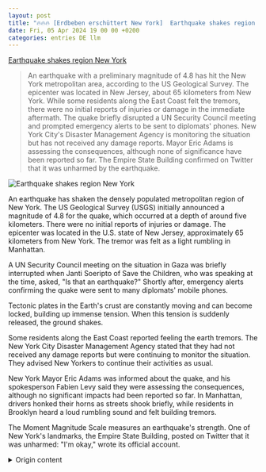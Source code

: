 ```yaml
---
layout: post
title: "🔥🔥🔥 [Erdbeben erschüttert New York]  Earthquake shakes region New York"
date: Fri, 05 Apr 2024 19 00 00 +0200
categories: entries DE llm
---
```

[ Earthquake shakes region New York](https://www.zdf.de/nachrichten/panorama/new-york-erdbeben-usa-100.html)

> An earthquake with a preliminary magnitude of 4.8 has hit the New York metropolitan area, according to the US Geological Survey. The epicenter was located in New Jersey, about 65 kilometers from New York. While some residents along the East Coast felt the tremors, there were no initial reports of injuries or damage in the immediate aftermath. The quake briefly disrupted a UN Security Council meeting and prompted emergency alerts to be sent to diplomats' phones. New York City's Disaster Management Agency is monitoring the situation but has not received any damage reports. Mayor Eric Adams is assessing the consequences, although none of significance have been reported so far. The Empire State Building confirmed on Twitter that it was unharmed by the earthquake.

![ Earthquake shakes region New York](https://www.zdf.de/assets/new-york-erdbeben-100~1280x720?cb=1712336405894)

 An earthquake has shaken the densely populated metropolitan region of New York. The US Geological Survey (USGS) initially announced a magnitude of 4.8 for the quake, which occurred at a depth of around five kilometers. There were no initial reports of injuries or damage. The epicenter was located in the U.S. state of New Jersey, approximately 65 kilometers from New York. The tremor was felt as a light rumbling in Manhattan.

A UN Security Council meeting on the situation in Gaza was briefly interrupted when Janti Soeripto of Save the Children, who was speaking at the time, asked, "Is that an earthquake?" Shortly after, emergency alerts confirming the quake were sent to many diplomats' mobile phones.

Tectonic plates in the Earth's crust are constantly moving and can become locked, building up immense tension. When this tension is suddenly released, the ground shakes.

Some residents along the East Coast reported feeling the earth tremors. The New York City Disaster Management Agency stated that they had not received any damage reports but were continuing to monitor the situation. They advised New Yorkers to continue their activities as usual.

New York Mayor Eric Adams was informed about the quake, and his spokesperson Fabien Levy said they were assessing the consequences, although no significant impacts had been reported so far. In Manhattan, drivers honked their horns as streets shook briefly, while residents in Brooklyn heard a loud rumbling sound and felt building tremors.

The Moment Magnitude Scale measures an earthquake's strength. One of New York's landmarks, the Empire State Building, posted on Twitter that it was unharmed: "I'm okay," wrote its official account.

<details>
  <summary>Origin content</summary>
  ---
layout: post
title: "🔥🔥🔥 [Erdbeben erschüttert New York] Erdbeben erschüttert Region New York"
date: Fri, 05 Apr 2024 19:00:00 +0200
categories: entries DE
---
[Erdbeben erschüttert Region New York](https://www.zdf.de/nachrichten/panorama/new-york-erdbeben-usa-100.html)

![Erdbeben erschüttert Region New York](https://www.zdf.de/assets/new-york-erdbeben-100~1280x720?cb=1712336405894)

Ein Erdbeben hat die dicht besiedelte Metropolregion New York erschüttert. Die US-Erdbebenwarte USGS gab die Stärke des Bebens am Freitagmorgen (Ortszeit) ...

Ein Erdbeben der Stärke 4,8 hat die Region um New York erschüttert. Es ereignete sich in einer Tiefe von rund fünf Kilometern. Berichte über Schäden gab es zunächst nicht.

"Ist das ein Erdbeben?": Irritation während einer UN-Sitzung in New York. Die Vorsitzende von "Save the Children" hält gerade eine Rede, als ein Rütteln durch den Raum geht. 05.04.2024 | 0:38 min

Ein Erdbeben hat die dicht besiedelte Metropolregion New York erschüttert. Die US-Erdbebenwarte USGS gab die Stärke des Bebens am Freitagmorgen (Ortszeit) zunächst mit 4,8 an. Es habe sich in einer Tiefe von rund fünf Kilometern ereignet.

Zunächst keine Berichte über Verletzte oder Schäden

Das Zentrum lag demnach im US-Bundesstaat New Jersey, etwa 65 Kilometer von New York entfernt. In Manhattan war das Beben als leichtes Grummeln zu spüren.

Im UN-Sicherheitsrat wurde eine Sitzung zur Lage im Gazastreifen kurz unterbrochen. "Ist das ein Erdbeben?", fragte Janti Soeripto von der Organisation Save the Children, die zu dem Zeitpunkt eine Rede hielt. Kurz darauf klingelten auf den Mobiltelefone vieler Diplomaten die Notfallwarnungen, die das Erdbeben bestätigten.

Die Gesteinsplatten der Erdkruste sind ständig in Bewegung. Sie können sich verhaken und eine enorme Spannung aufbauen. Löst sich diese ruckartig, bebt die Erde. 26.09.2022 | 1:44 min

Einige Anwohner an der Ostküste berichteten, sie hätten die Erderschütterung bemerkt. Das New Yorker Katastrophen-Management teilte mit, es seien keine Berichte über Schäden eingegangen. Man überwache die Lage in der Stadt aber weiter. "New Yorker sollten ihre Aktivitäten wie gewohnt fortsetzen", schrieb die Behörde auf X, dem früheren Twitter.

Der New Yorker Bürgermeister Eric Adams sei über das Beben informiert worden, sagte dessen Sprecher Fabien Levy. Man sei noch dabei, die Folgen zu bewerten, auch wenn bislang keine Berichte über größere Auswirkungen vorlägen. In der Innenstadt in Manhattan hupten Autofahrer, als die Straßen kurzzeitig bebten. Einwohner in Brooklyn vernahmen ein dröhnendes Geräusch und Gebäudeerschütterungen.

Die Momenten-Magnituden-Skala misst, wie stark ein Erdbeben war.

Eines von New Yorks Wahrzeichen meldete bereits Entwarnung: "Mir geht es gut", schrieb der offizielle Account des Empire State Buildings auf dem Kurznachrichtendienst X.

Mitteilung des Empire State Buildings auf X Ein Klick für den Datenschutz Erst wenn Sie hier klicken, werden Bilder und andere Daten von Twitter nachgeladen. Ihre IP-Adresse wird dabei an externe Server von Twitter übertragen. Über den Datenschutz dieses Social Media-Anbieters können Sie sich auf der Seite von Twitter informieren. Um Ihre künftigen Besuche zu erleichtern, speichern wir Ihre Zustimmung in den Datenschutzeinstellungen . Ihre Zustimmung können Sie im Bereich „Meine News“ jederzeit widerrufen. Twitter-Inhalte anzeigen Datenschutzeinstellungen anpassen


</details>
